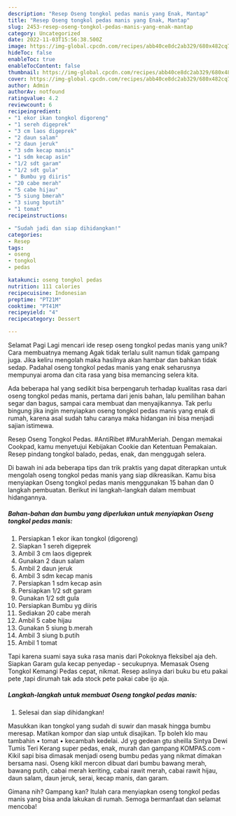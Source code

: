 ```yaml
---
description: "Resep Oseng tongkol pedas manis yang Enak, Mantap"
title: "Resep Oseng tongkol pedas manis yang Enak, Mantap"
slug: 2453-resep-oseng-tongkol-pedas-manis-yang-enak-mantap
category: Uncategorized
date: 2022-11-03T15:56:38.500Z
image: https://img-global.cpcdn.com/recipes/abb40ce8dc2ab329/680x482cq70/oseng-tongkol-pedas-manis-foto-resep-utama.jpg
hideToc: false
enableToc: true
enableTocContent: false
thumbnail: https://img-global.cpcdn.com/recipes/abb40ce8dc2ab329/680x482cq70/oseng-tongkol-pedas-manis-foto-resep-utama.jpg
cover: https://img-global.cpcdn.com/recipes/abb40ce8dc2ab329/680x482cq70/oseng-tongkol-pedas-manis-foto-resep-utama.jpg
author: Admin
authorAv: notfound
ratingvalue: 4.2
reviewcount: 6
recipeingredient:
- "1 ekor ikan tongkol digoreng"
- "1 sereh digeprek"
- "3 cm laos digeprek"
- "2 daun salam"
- "2 daun jeruk"
- "3 sdm kecap manis"
- "1 sdm kecap asin"
- "1/2 sdt garam"
- "1/2 sdt gula"
- " Bumbu yg diiris"
- "20 cabe merah"
- "5 cabe hijau"
- "5 siung bmerah"
- "3 siung bputih"
- "1 tomat"
recipeinstructions:

- "Sudah jadi dan siap dihidangkan!"
categories:
- Resep
tags:
- oseng
- tongkol
- pedas

katakunci: oseng tongkol pedas 
nutrition: 111 calories
recipecuisine: Indonesian
preptime: "PT21M"
cooktime: "PT41M"
recipeyield: "4"
recipecategory: Dessert

---
```



Selamat Pagi Lagi mencari ide resep oseng tongkol pedas manis yang unik? Cara membuatnya memang Agak tidak terlalu sulit namun tidak gampang juga. Jika keliru mengolah maka hasilnya akan hambar dan bahkan tidak sedap. Padahal oseng tongkol pedas manis yang enak seharusnya mempunyai aroma dan cita rasa yang bisa memancing selera kita.


Ada beberapa hal yang sedikit bisa berpengaruh terhadap kualitas rasa dari oseng tongkol pedas manis, pertama dari jenis bahan, lalu pemilihan bahan segar dan bagus, sampai cara membuat dan menyajikannya. Tak perlu bingung jika ingin menyiapkan oseng tongkol pedas manis yang enak di rumah, karena asal sudah tahu caranya maka hidangan ini bisa menjadi sajian istimewa.

Resep Oseng Tongkol Pedas. #AntiRibet #MurahMeriah. Dengan memakai Cookpad, kamu menyetujui Kebijakan Cookie dan Ketentuan Pemakaian. Resep pindang tongkol balado, pedas, enak, dan menggugah selera.


Di bawah ini ada beberapa tips dan trik praktis yang dapat diterapkan untuk mengolah oseng tongkol pedas manis yang siap dikreasikan. Kamu bisa menyiapkan Oseng tongkol pedas manis menggunakan 15 bahan dan 0 langkah pembuatan. Berikut ini langkah-langkah dalam membuat hidangannya.

<!--inarticleads1-->

##### Bahan-bahan dan bumbu yang diperlukan untuk menyiapkan Oseng tongkol pedas manis:

1. Persiapkan 1 ekor ikan tongkol (digoreng)
1. Siapkan 1 sereh digeprek
1. Ambil 3 cm laos digeprek
1. Gunakan 2 daun salam
1. Ambil 2 daun jeruk
1. Ambil 3 sdm kecap manis
1. Persiapkan 1 sdm kecap asin
1. Persiapkan 1/2 sdt garam
1. Gunakan 1/2 sdt gula
1. Persiapkan  Bumbu yg diiris
1. Sediakan 20 cabe merah
1. Ambil 5 cabe hijau
1. Gunakan 5 siung b.merah
1. Ambil 3 siung b.putih
1. Ambil 1 tomat


Tapi karena suami saya suka rasa manis dari Pokoknya fleksibel aja deh. Siapkan Garam gula kecap penyedap - secukupnya. Memasak Oseng Tongkol Kemangi Pedas cepat, nikmat. Resep aslinya dari buku bu etu pakai pete ,tapi dirumah tak ada stock pete pakai cabe ijo aja. 

<!--inarticleads2-->

##### Langkah-langkah untuk membuat Oseng tongkol pedas manis:


1. Selesai dan siap dihidangkan!

Masukkan ikan tongkol yang sudah di suwir dan masak hingga bumbu meresap. Matikan kompor dan siap untuk disajikan. Tp boleh klo mau tambahin • tomat • kecambah kedelai. Jd yg gedean gtu sheilla Sintya Dewi Tumis Teri Kerang super pedas, enak, murah dan gampang KOMPAS.com - Kikil sapi bisa dimasak menjadi oseng bumbu pedas yang nikmat dimakan bersama nasi. Oseng kikil mercon dibuat dari bumbu bawang merah, bawang putih, cabai merah keriting, cabai rawit merah, cabai rawit hijau, daun salam, daun jeruk, serai, kecap manis, dan garam. 

Gimana nih? Gampang kan? Itulah cara menyiapkan oseng tongkol pedas manis yang bisa anda lakukan di rumah. Semoga bermanfaat dan selamat mencoba!
